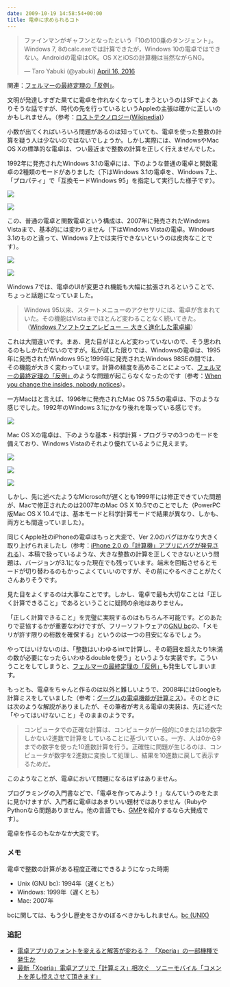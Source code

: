 ```yaml
---
date: 2009-10-19 14:58:54+00:00
title: 電卓に求められるコト
---
```


<blockquote class="twitter-tweet"><p lang="ja" dir="ltr">ファインマンがギャフンとなったという「10の100乗のタンジェント」。Windows 7, 8のcalc.exeでは計算できたが，Windows 10の電卓ではできない。Androidの電卓はOK。OS XとiOSの計算機は当然ながらNG。</p>&mdash; Taro Yabuki (@yabuki) <a href="https://twitter.com/yabuki/status/721341400382504961?ref_src=twsrc%5Etfw">April 16, 2016</a></blockquote> <script async src="https://platform.twitter.com/widgets.js" charset="utf-8"></script>

関連：[フェルマーの最終定理の「反例」](https://taroyabuki.github.io/2015/02/01/counterexample_of_fermats_last_theorem/)。

文明が発達しすぎた果てに電卓を作れなくなってしまうというのはSFでよくありそうな話ですが、時代の先を行っているというAppleの主張は確かに正しいのかもしれません。（参考：[ロストテクノロジー(Wikipedia)](http://ja.wikipedia.org/wiki/%E3%83%AD%E3%82%B9%E3%83%88%E3%83%86%E3%82%AF%E3%83%8E%E3%83%AD%E3%82%B8%E3%83%BC)）

小数が出てくればいろいろ問題があるのは知っていても、電卓を使った整数の計算を疑う人は少ないのではないでしょうか。しかし実際には、WindowsやMac OS Xの標準的な電卓は、つい最近まで整数の計算を正しく行えませんでした。

1992年に発売されたWindows 3.1の電卓には、下のような普通の電卓と関数電卓の2種類のモードがありました（下はWindows 3.1の電卓を、Windows 7上、「プロパティ」で「互換モードWindows 95」を指定して実行した様子です）。

![](/images/calc/calc-win31a.png)

![](/images/calc/calc-win31b.png)

この、普通の電卓と関数電卓という構成は、2007年に発売されたWindows Vistaまで、基本的には変わりません（下はWindows Vistaの電卓。Windows 3.1のものと違って、Windows 7上では実行できないというのは皮肉なことです）。

![](/images/calc/calc-winvista-a.png)

![](/images/calc/calc-winvista-b.png)

Windows 7では、電卓のUIが変更され機能も大幅に拡張されるということで、ちょっと話題になっていました。

> Windows 95以来、スタートメニューのアクセサリには、電卓が含まれていた。その機能はVistaまでほとんど変わることなく続いてきた。（[Windows 7ソフトウェアレビュー － 大きく進化した電卓編](https://web.archive.org/web/20110907042551/http://journal.mycom.co.jp:80/articles/2009/10/02/windows7soft/index.html)）

これは大間違いです。まあ、見た目がほとんど変わっていないので、そう思われるのもしかたがないのですが。私が試した限りでは、Windowsの電卓は、1995年に発売されたWindows 95と1999年に発売されたWindows 98SEの間では、その機能が大きく変わっています。計算の精度を高めることによって、[フェルマーの最終定理の「反例」](https://taroyabuki.github.io/2015/02/01/counterexample_of_fermats_last_theorem/)のような問題が起こらなくなったのです（参考：[When you change the insides, nobody notices](http://blogs.msdn.com/oldnewthing/archive/2004/05/25/141253.aspx)）。

一方Macはと言えば、1996年に発売されたMac OS 7.5.5の電卓は、下のような感じでした。1992年のWindows 3.1にかなり後れを取っている感じです。

![](/images/calc/calc-macos7.5.5-2.png)

Mac OS Xの電卓は、下のような基本・科学計算・プログラマの3つのモードを備えており、Windows Vistaのそれより優れているように見えます。

![](/images/calc/calc-macos10.6-a.png)

![](/images/calc/calc-macos10.6-b.png)

![](/images/calc/calc-macos10.6-c.png)

しかし、先に述べたようなMicrosoftが遅くとも1999年には修正できていた問題が、Macで修正されたのは2007年のMac OS X 10.5でのことでした（PowerPC版Mac OS X 10.4では、基本モードと科学計算モードで結果が異なり、しかも、両方とも間違っていました）。

同じくApple社のiPhoneの電卓はもっと大変で、Ver 2.0のバグはかなり大きく取り上げられましたし（参考：[iPhone 2.0 の「計算機」アプリにバグが発見される](http://ipodtouchlab.com/2008/08/iphone-20-se.html)）、本稿で扱っているような、大きな整数の計算を正しくできないという問題は、バージョンが3.1になった現在でも残っています。端末を回転させるとモードが切り替わるのもかっこよくていいのですが、その前にやるべきことがたくさんありそうです。

見た目をよくするのは大事なことです。しかし、電卓で最も大切なことは「正しく計算できること」であるということに疑問の余地はありません。

「正しく計算できること」を完璧に実現するのはもちろん不可能です。どのあたりで妥協するかが重要なわけですが、フリーソフトウェアの[GNU bc](http://www.gnu.org/software/bc/manual/bc.html)の、「メモリが許す限りの桁数を確保する」というのは一つの目安になるでしょう。

やってはいけないのは、「整数はいわゆるintで計算し、その範囲を超えたり1未満の数が必要になったらいわゆるdoubleを使う」というような実装です。こういうことをしてしまうと、[フェルマーの最終定理の「反例」](https://taroyabuki.github.io/2015/02/01/counterexample_of_fermats_last_theorem/)も発生してしまいます。

もっとも、電卓をちゃんと作るのは以外と難しいようで、2008年にはGoogleも計算ミスをしていました（参考：[グーグルの電卓機能が計算ミス](http://japan.cnet.com/news/media/story/0,2000056023,20379457,00.htm)）。そのときには次のような解説がありましたが、その筆者が考える電卓の実装は、先に述べた「やってはいけないこと」そのままのようです。

> コンピュータでの正確な計算は、コンピュータが一般的に0または1の数字しかない2進数で計算をしていることに基づいている。一方、人は0から9までの数字を使った10進数計算を行う。正確性に問題が生じるのは、コンピュータが数字を2進数に変換して処理し、結果を10進数に戻して表示するためだ。

このようなことが、電卓において問題になるはずはありません。

プログラミングの入門書などで、「電卓を作ってみよう！」なんていうのをたまに見かけますが、入門者に電卓はあまりいい題材ではありません（RubyやPythonなら問題ありません。他の言語でも、[GMP](http://gmplib.org/)を紹介するなら大賛成です）。

電卓を作るのもなかなか大変です。

### メモ

電卓で整数の計算がある程度正確にできるようになった時期

* Unix (GNU bc): 1994年（遅くとも）
* Windows: 1999年（遅くとも）
* Mac: 2007年

bcに関しては、もう少し歴史をさかのぼるべきかもしれません。[bc (UNIX)](http://ja.wikipedia.org/wiki/Bc_%28UNIX%29)

### 追記

* [電卓アプリのフォントを変えると解答が変わる？　「Xperia」の一部機種で発生か](http://internet.watch.impress.co.jp/docs/yajiuma/1017975.html)
* [最新「Xperia」電卓アプリで「計算ミス」相次ぐ　ソニーモバイル「コメントを差し控えさせて頂きます」](http://www.j-cast.com/2016/08/31276485.html?p=all)
